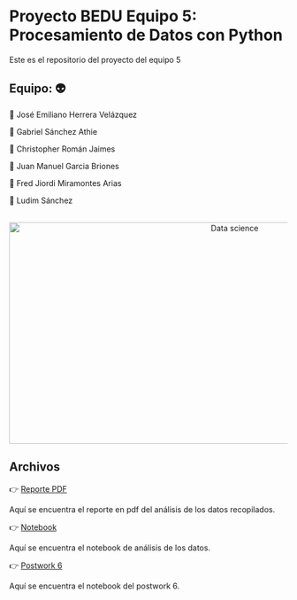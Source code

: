 # Proyecto BEDU Equipo 5: Procesamiento de Datos con Python
Este es el repositorio del proyecto del equipo 5

## Equipo: :alien:

:space_invader: José Emiliano Herrera Velázquez

:space_invader: Gabriel Sánchez Athie

:space_invader: Christopher Román Jaimes

:space_invader: Juan Manuel Garcia Briones

:space_invader: Fred Jiordi Miramontes Arias

:space_invader: Ludim Sánchez

<div align="center">
	<br>
	<a href="https://raw.githubusercontent.com/sindresorhus/css-in-readme-like-wat/main/readme.md">
		<img src="https://s3.amazonaws.com/josg/insights/data-chart.gif" width="800" height="400" alt="Data science">
	</a>
	<br>
</div>

## Archivos

:point_right: [Reporte PDF](https://github.com/emilianolel/Proyecto_BEDU_Equipo_5/blob/main/Reporte/Diabetes.pdf)

Aquí se encuentra el reporte en pdf del análisis de los datos recopilados.

:point_right: [Notebook](https://colab.research.google.com/github/emilianolel/Proyecto_BEDU_Equipo_5/blob/main/Proyecto.ipynb#scrollTo=QPrtoTh1EdML)

Aquí se encuentra el notebook de análisis de los datos.

:point_right: [Postwork 6](https://github.com/emilianolel/Proyecto_BEDU_Equipo_5/blob/main/Postwork_6%20Automatizaci%C3%B3n%20y%20APIs.ipynb)

Aquí se encuentra el notebook del postwork 6.
